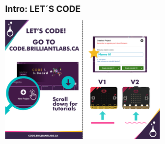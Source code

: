 # Intro:  LET´S CODE

<!-- Write here -->

![Lets_Code-EN](https://github.com/Brilliant-Labs/code.bl/blob/code_alpha/packaged/docs/static/mb/projects/bboard-tutorials-cards/1_Intro/Intro4/Lets_code-EN.png?raw=true "Lets_Code-EN")